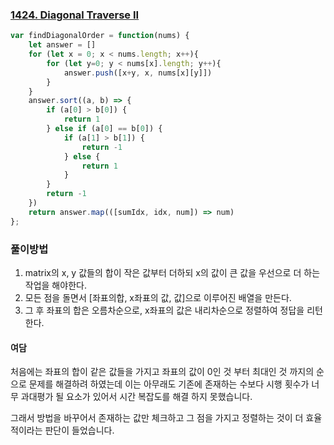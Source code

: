 ### [1424. Diagonal Traverse II](https://leetcode.com/problems/diagonal-traverse-ii)

```javascript
var findDiagonalOrder = function(nums) {
    let answer = []
    for (let x = 0; x < nums.length; x++){
        for (let y=0; y < nums[x].length; y++){
            answer.push([x+y, x, nums[x][y]])
        }
    }
    answer.sort((a, b) => {
        if (a[0] > b[0]) {
            return 1
        } else if (a[0] == b[0]) {
            if (a[1] > b[1]) {
                return -1
            } else {
                return 1
            }
        } 
        return -1 
    })
    return answer.map(([sumIdx, idx, num]) => num)
};
```

### 풀이방법

1. matrix의 x, y 값들의 합이 작은 값부터 더하되 x의 값이 큰 값을 우선으로 더 하는 작업을 해야한다.
2. 모든 점을 돌면서 [좌표의합, x좌표의 값, 값]으로 이루어진 배열을 만든다.
3. 그 후 좌표의 합은 오름차순으로, x좌표의 값은 내리차순으로 정렬하여 정답을 리턴한다.

#### 여담

처음에는 좌표의 합이 같은 값들을 가지고 좌표의 값이 0인 것 부터 최대인 것 까지의 순으로 문제를 해결하려 하였는데 이는 아무래도 기존에 존재하는 수보다 시행 횟수가 너무 과대평가 될 요소가 있어서 시간 복잡도를 해결 하지 못했습니다.

그래서 방법을 바꾸어서 존재하는 값만 체크하고 그 점을 가지고 정렬하는 것이 더 효율 적이라는 판단이 들었습니다.